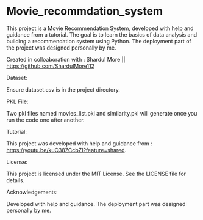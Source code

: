 # Movie_recommdation_system

This project is a Movie Recommendation System, developed with help and guidance from a tutorial. The goal is to learn the basics of data analysis and building a recommendation system using Python. The deployment part of the project was designed personally by me.

Created in colloaboration with : Shardul More  || https://github.com/ShardulMore112

Dataset:

Ensure dataset.csv is in the project directory.

PKL File:

Two pkl files named movies_list.pkl and similarity.pkl will generate once you run the code one after another.

Tutorial:

This project was developed with help and guidance from : https://youtu.be/kuC38ZCcbZI?feature=shared.

License:

This project is licensed under the MIT License. See the LICENSE file for details.

Acknowledgements:

Developed with help and guidance. The deployment part was designed personally by me.
